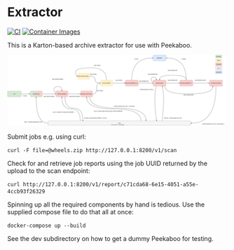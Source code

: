 # Extractor

[![CI](https://github.com/michaelweiser/extractor/actions/workflows/container-ci.yml/badge.svg)](https://github.com/michaelweiser/extractor/actions/workflows/container-ci.yml)
[![Container Images](https://github.com/michaelweiser/extractor/actions/workflows/container-image-publish.yml/badge.svg)](https://github.com/michaelweiser/extractor/actions/workflows/container-image-publish.yml)

This is a Karton-based archive extractor for use with Peekaboo.

[![](docs/extractor.svg)](docs/extractor.svg?raw=true)

Submit jobs e.g. using curl:

``` shell
curl -F file=@wheels.zip http://127.0.0.1:8200/v1/scan
```

Check for and retrieve job reports using the job UUID returned by the upload to
the scan endpoint:

``` shell
curl http://127.0.0.1:8200/v1/report/c71cda68-6e15-4051-a55e-4ccb93f26329
```

Spinning up all the required components by hand is tedious. Use the supplied
compose file to do that all at once:

``` shell
docker-compose up --build
```

See the dev subdirectory on how to get a dummy Peekaboo for testing.

